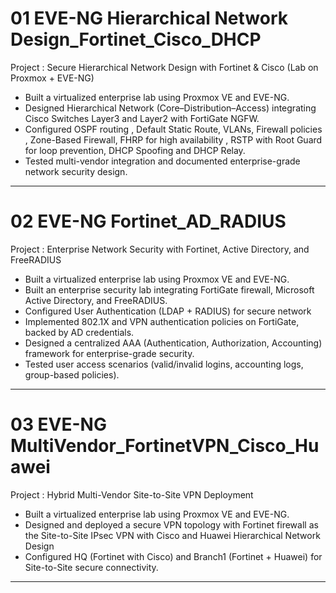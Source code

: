 # 01 EVE-NG Hierarchical Network Design_Fortinet_Cisco_DHCP
Project : Secure Hierarchical Network Design with Fortinet & Cisco (Lab on Proxmox + EVE-NG)
- Built a virtualized enterprise lab using Proxmox VE and EVE-NG.
- Designed Hierarchical Network (Core–Distribution–Access) integrating Cisco Switches Layer3 and Layer2 with FortiGate NGFW.
- Configured OSPF routing , Default Static Route, VLANs, Firewall policies , Zone-Based Firewall, FHRP for high availability , RSTP with Root Guard for loop prevention, DHCP Spoofing and DHCP Relay.
- Tested multi-vendor integration and documented enterprise-grade network security design.

---

# 02 EVE-NG Fortinet_AD_RADIUS
Project : Enterprise Network Security with Fortinet, Active Directory, and FreeRADIUS
- Built a virtualized enterprise lab using Proxmox VE and EVE-NG.
- Built an enterprise security lab integrating FortiGate firewall, Microsoft Active Directory, and FreeRADIUS.
- Configured User Authentication (LDAP + RADIUS) for secure network
- Implemented 802.1X and VPN authentication policies on FortiGate, backed by AD credentials.
- Designed a centralized AAA (Authentication, Authorization, Accounting) framework for enterprise-grade security.
- Tested user access scenarios (valid/invalid logins, accounting logs, group-based policies).
---

# 03 EVE-NG MultiVendor_FortinetVPN_Cisco_Huawei
Project : Hybrid Multi-Vendor Site-to-Site VPN Deployment
- Built a virtualized enterprise lab using Proxmox VE and EVE-NG.
- Designed and deployed a secure VPN topology with Fortinet firewall as the Site-to-Site IPsec VPN with Cisco and Huawei Hierarchical Network Design
- Configured HQ (Fortinet with Cisco) and Branch1 (Fortinet + Huawei) for Site-to-Site secure connectivity.
---
